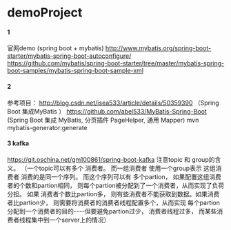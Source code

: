 # demoProject
#### 1
官网demo (spring boot + mybatis)
http://www.mybatis.org/spring-boot-starter/mybatis-spring-boot-autoconfigure/
https://github.com/mybatis/spring-boot-starter/tree/master/mybatis-spring-boot-samples/mybatis-spring-boot-sample-xml
#### 2
参考项目：
http://blog.csdn.net/isea533/article/details/50359390  （Spring Boot 集成MyBatis ）
https://github.com/abel533/MyBatis-Spring-Boot  (Spring Boot 集成 MyBatis, 分页插件 PageHelper, 通用 Mapper)
mvn mybatis-generator:generate

#### 3 kafka
https://git.oschina.net/gm100861/spring-boot-kafka
注意topic 和 group的含义。   （一个topic可以有多个 消费者。  而一组消费者 使用一个group表示 这组消费者 消费的是同一个序列。
而这个序列可以有 多个partion， 如果配置这组消费者的个数和partion相同， 则每个partion被分配到了一个消费者，从而实现了负荷分担。
如果 消费者个数比partion多， 则有些消费者不能获取到数据。如果消费者比partion少， 则需要将消费者的消费者线程配置多个，从而实现
每个partion分配到一个消费者的目的----但要避免partion过少， 消费者线程过多， 而某些消费者线程集中到一个server上的情况）